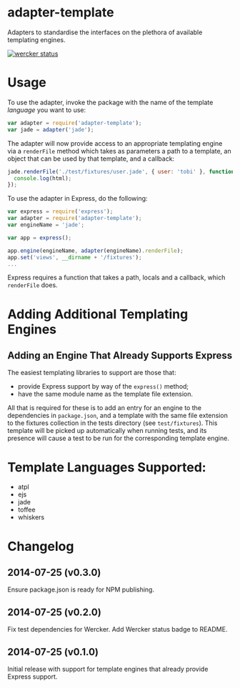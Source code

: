 adapter-template
================

Adapters to standardise the interfaces on the plethora of available templating engines.

[![wercker status](https://app.wercker.com/status/b56d4ba83550c79c90a82f510dc523df/m/master "wercker status")](https://app.wercker.com/project/bykey/b56d4ba83550c79c90a82f510dc523df)

# Usage

To use the adapter, invoke the package with the name of the template *language* you want to use:

```javascript
var adapter = require('adapter-template');
var jade = adapter('jade');
```

The adapter will now provide access to an appropriate templating engine via a `renderFile` method which takes as parameters a path to a template, an object that can be used by that template, and a callback:

```javascript
jade.renderFile('./test/fixtures/user.jade', { user: 'tobi' }, function (err, html){
  console.log(html);
});
```

To use the adapter in Express, do the following:

```javascript
var express = require('express');
var adapter = require('adapter-template');
var engineName = 'jade';

var app = express();

app.engine(engineName, adapter(engineName).renderFile);
app.set('views', __dirname + '/fixtures');
...
```

Express requires a function that takes a path, locals and a callback, which `renderFile` does.

# Adding Additional Templating Engines

## Adding an Engine That Already Supports Express

The easiest templating libraries to support are those that:

* provide Express support by way of the `express()` method;
* have the same module name as the template file extension.

All that is required for these is to add an entry for an engine to the dependencies in `package.json`, and a template with the same file extension to the fixtures collection in the tests directory (see `test/fixtures`). This template will be picked up automatically when running tests, and its presence will cause a test to be run for the corresponding template engine.

# Template Languages Supported:

* atpl
* ejs
* jade
* toffee
* whiskers

# Changelog

## 2014-07-25 (v0.3.0)
Ensure package.json is ready for NPM publishing.

## 2014-07-25 (v0.2.0)
Fix test dependencies for Wercker.
Add Wercker status badge to README.

## 2014-07-25 (v0.1.0)
Initial release with support for template engines that already provide Express support.

